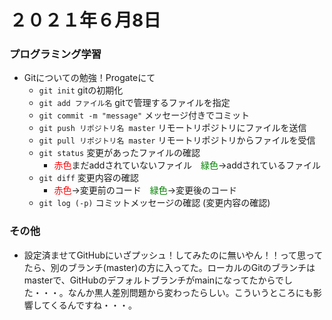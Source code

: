 # ２０２１年６月8日
### プログラミング学習
* Gitについての勉強！Progateにて
    * `git init` gitの初期化
    * `git add ファイル名` gitで管理するファイルを指定
    * `git commit -m "message"` メッセージ付きでコミット
    * `git push リポジトリ名 master` リモートリポジトリにファイルを送信
    * `git pull リポジトリ名 master` リモートリポジトリからファイルを受信
    * `git status` 変更があったファイルの確認
        * <font color="red">赤色</font>まだaddされていないファイル　<font color="green">緑色</font>→addされているファイル
    * `git diff` 変更内容の確認
        * <font color="red">赤色</font>→変更前のコード　<font color="green">緑色</font>→変更後のコード
    * `git log (-p)` コミットメッセージの確認 (変更内容の確認)

    
### その他
* 設定済ませてGitHubにいざプッシュ！してみたのに無いやん！！って思ってたら、別のブランチ(master)の方に入ってた。ローカルのGitのブランチはmasterで、GitHubのデフォルトブランチがmainになってたからでした・・・。なんか黒人差別問題から変わったらしい。こういうところにも影響してくるんですね・・・。 